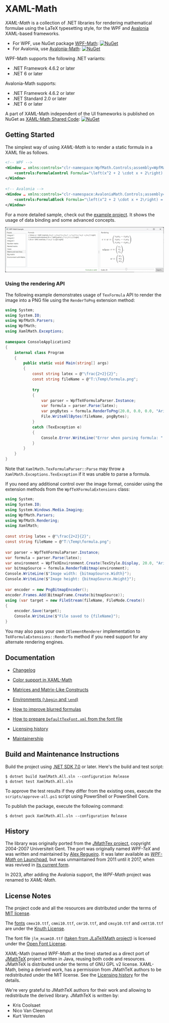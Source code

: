 XAML-Math
=========

*XAML-Math* is a collection of .NET libraries for rendering mathematical formulae using the LaTeX typesetting style, for the WPF and [Avalonia][avalonia] XAML-based frameworks.

- For WPF, use NuGet package [WPF-Math][nuget-wpf]: [![NuGet][badge-nuget-wpf]][nuget-wpf]
- For Avalonia, use [Avalonia-Math][nuget-avalonia]: [![NuGet][badge-nuget-avalonia]][nuget-avalonia]

WPF-Math supports the following .NET variants:
- .NET Framework 4.6.2 or later
- .NET 6 or later

Avalonia-Math supports:
- .NET Framework 4.6.2 or later
- .NET Standard 2.0 or later
- .NET 6 or later

A part of XAML-Math independent of the UI frameworks is published on NuGet as [XAML-Math Shared Code][nuget-xaml]: [![NuGet][badge-nuget-xaml]][nuget-xaml]

Getting Started
---------------

The simplest way of using *XAML-Math* is to render a static formula in a XAML file as follows.

```xml
<!-- WPF -->
<Window … xmlns:controls="clr-namespace:WpfMath.Controls;assembly=WpfMath">
    <controls:FormulaControl Formula="\left(x^2 + 2 \cdot x + 2\right) = 0" />
</Window>

<!-- Avalonia -->
<Window … xmlns:controls="clr-namespace:AvaloniaMath.Controls;assembly=AvaloniaMath">
    <controls:FormulaBlock Formula="\left(x^2 + 2 \cdot x + 2\right) = 0" />
</Window>
```

For a more detailed sample, check out the [example project][example]. It shows the usage of data binding and some advanced concepts.

![Screenshot of example project](docs/example-screenshot.png)

### Using the rendering API

The following example demonstrates usage of `TexFormula` API to render the image into a PNG file using the `RenderToPng` extension method:

```csharp
using System;
using System.IO;
using WpfMath.Parsers;
using WpfMath;
using XamlMath.Exceptions;

namespace ConsoleApplication2
{
    internal class Program
    {
        public static void Main(string[] args)
        {
            const string latex = @"\frac{2+2}{2}";
            const string fileName = @"T:\Temp\formula.png";

            try
            {
                var parser = WpfTeXFormulaParser.Instance;
                var formula = parser.Parse(latex);
                var pngBytes = formula.RenderToPng(20.0, 0.0, 0.0, "Arial");
                File.WriteAllBytes(fileName, pngBytes);
            }
            catch (TexException e)
            {
                Console.Error.WriteLine("Error when parsing formula: " + e.Message);
            }
        }
    }
}
```

Note that `XamlMath.TexFormulaParser::Parse` may throw a `XamlMath.Exceptions.TexException` if it was unable to parse a formula.

If you need any additional control over the image format, consider using the extension methods from the `WpfTeXFormulaExtensions` class:

```csharp
using System;
using System.IO;
using System.Windows.Media.Imaging;
using WpfMath.Parsers;
using WpfMath.Rendering;
using XamlMath;

const string latex = @"\frac{2+2}{2}";
const string fileName = @"T:\Temp\formula.png";

var parser = WpfTeXFormulaParser.Instance;
var formula = parser.Parse(latex);
var environment = WpfTeXEnvironment.Create(TexStyle.Display, 20.0, "Arial");
var bitmapSource = formula.RenderToBitmap(environment);
Console.WriteLine($"Image width: {bitmapSource.Width}");
Console.WriteLine($"Image height: {bitmapSource.Height}");

var encoder = new PngBitmapEncoder();
encoder.Frames.Add(BitmapFrame.Create(bitmapSource));
using (var target = new FileStream(fileName, FileMode.Create))
{
    encoder.Save(target);
    Console.WriteLine($"File saved to {fileName}");
}
```

You may also pass your own `IElementRenderer` implementation to `TeXFormulaExtensions::RenderTo` method if you need support for any alternate rendering engines.

Documentation
-------------

- [Changelog][docs.changelog]

- [Color support in XAML-Math][docs-colors]
- [Matrices and Matrix-Like Constructs][docs-matrices]
- [Environments (`\begin` and `\end`)][docs.environments]
- [How to improve blurred formulas][docs-blurred-text-issue]

- [How to prepare `DefaultTexFont.xml` from the font file][docs-prepare-font]

- [Licensing history][docs-licensing-history]

- [Maintainership][docs.maintainership]

Build and Maintenance Instructions
----------------------------------

Build the project using [.NET SDK 7.0][dotnet-sdk] or later. Here's the build and test script:

```console
$ dotnet build XamlMath.All.sln --configuration Release
$ dotnet test XamlMath.All.sln
```

To approve the test results if they differ from the existing ones, execute the `scripts/approve-all.ps1` script using PowerShell or PowerShell Core.

To publish the package, execute the following command:

```console
$ dotnet pack XamlMath.All.sln --configuration Release
```

History
-------

The library was originally ported from the [JMathTex project][jmathtex], copyright 2004-2007 Universiteit Gent. The port was originally named *WPF-TeX* and was written and maintained by [Alex Regueiro][alex-regueiro]. It was later available as [*WPF-Math* on Launchpad][launchpad], but was unmaintained from 2011 until it 2017, when was revived in [its current form][github].

In 2023, after adding the Avalonia support, the *WPF-Math* project was renamed to *XAML-Math*.

License Notes
-------------

The project code and all the resources are distributed under the terms of [MIT license][license].

The [fonts][] `cmex10.ttf`, `cmmi10.ttf`, `cmr10.ttf`, and `cmsy10.ttf` and `cmtt10.ttf` are under the [Knuth License][knuth-license].

The font file `jlm_msam10.ttf` ([taken from JLaTeXMath project][jlatexmath.fonts]) is licensed under the [Open Font License][docs.open-font-license].

XAML-Math (named *WPF-Math* at the time) started as a direct port of [JMathTeX][jmathtex] project written in Java, reusing both code and resources. JMathTeX is distributed under the terms of GNU GPL v2 license. XAML-Math, being a derived work, has a permission from JMathTeX authors to be redistributed under the MIT license. See the [Licensing history][docs-licensing-history] for the details.

We're very grateful to JMathTeX authors for their work and allowing to redistribute the derived library. JMathTeX is written by:
- Kris Coolsaet
- Nico Van Cleemput
- Kurt Vermeulen

[docs-blurred-text-issue]: docs/blurred-text-issue.md
[docs-colors]: docs/colors.md
[docs-licensing-history]: docs/licensing-history.md
[docs-matrices]: docs/matrices.md
[docs-prepare-font]: docs/prepare-font.md
[docs.changelog]: ./CHANGELOG.md
[docs.environments]: docs/environments.md
[docs.maintainership]: ./MAINTAINERSHIP.md
[docs.open-font-license]: fonts/LICENSES.md
[example]: src/WpfMath.Example/
[fonts]: fonts/
[jlatexmath.fonts]: https://github.com/opencollab/jlatexmath/tree/af77a8e80d41ff67dfe2f42f14b41f6860dfeeec/jlatexmath/src/main/resources/org/scilab/forge/jlatexmath/fonts/maths
[license]: LICENSE.md

[alex-regueiro]: https://github.com/alexreg
[avalonia]: https://avaloniaui.net/
[dotnet-sdk]: https://dotnet.microsoft.com/download
[github]: https://github.com/ForNeVeR/xaml-math
[jmathtex]: http://jmathtex.sourceforge.net/
[knuth-license]: http://ctan.org/license/knuth
[launchpad]: https://launchpad.net/wpf-math
[msbuild]: https://github.com/Microsoft/msbuild
[nuget-avalonia]: https://www.nuget.org/packages/AvaloniaMath/
[nuget-wpf]: https://www.nuget.org/packages/WpfMath/
[nuget-xaml]: https://www.nuget.org/packages/XamlMath.Shared/

[badge-nuget-avalonia]: https://img.shields.io/nuget/v/AvaloniaMath.svg
[badge-nuget-wpf]: https://img.shields.io/nuget/v/WpfMath.svg
[badge-nuget-xaml]: https://img.shields.io/nuget/v/XamlMath.Shared.svg
